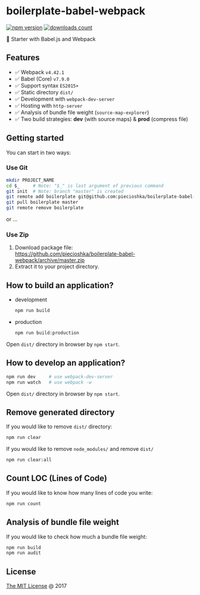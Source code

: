 # boilerplate-babel-webpack

[![npm version](https://badge.fury.io/js/boilerplate-babel-webpack.svg)](https://badge.fury.io/js/boilerplate-babel-webpack)
[![downloads count](https://img.shields.io/npm/dt/boilerplate-babel-webpack.svg)](https://www.npmjs.com/~piecioshka)

:fork_and_knife: Starter with Babel.js and Webpack

## Features

* :white_check_mark: Webpack `v4.42.1`
* :white_check_mark: Babel (Core) `v7.9.0`
* :white_check_mark: Support syntax `ES2015+`
* :white_check_mark: Static directory `dist/`
* :white_check_mark: Development with `webpack-dev-server`
* :white_check_mark: Hosting with `http-server`
* :white_check_mark: Analysis of bundle file weight (`source-map-explorer`)
* :white_check_mark: Two build strategies: **dev** (with source maps) & **prod** (compress file)

## Getting started

You can start in two ways:

### Use Git

```bash
mkdir PROJECT_NAME
cd $_     # Note: "$_" is last argument of previous command
git init  # Note: branch "master" is created
git remote add boilerplate git@github.com:piecioshka/boilerplate-babel-webpack.git
git pull boilerplate master
git remote remove boilerplate
```

or ...

### Use Zip

1. Download package file:<br/>
    <https://github.com/piecioshka/boilerplate-babel-webpack/archive/master.zip>
2. Extract it to your project directory.

## How to build an application?

* development

    ```bash
    npm run build
    ```

* production

    ```bash
    npm run build:production
    ```

Open `dist/` directory in browser by `npm start`.

## How to develop an application?

```bash
npm run dev     # use webpack-dev-server
npm run watch   # use webpack -w
```

Open `dist/` directory in browser by `npm start`.

## Remove generated directory

If you would like to remove `dist/` directory:

```bash
npm run clear
```

If you would like to remove `node_modules/` and remove `dist/`

```bash
npm run clear:all
```

## Count LOC (Lines of Code)

If you would like to know how many lines of code you write:

```bash
npm run count
```

## Analysis of bundle file weight

If you would like to check how much a bundle file weight:

```bash
npm run build
npm run audit
```

## License

[The MIT License](http://piecioshka.mit-license.org) @ 2017
